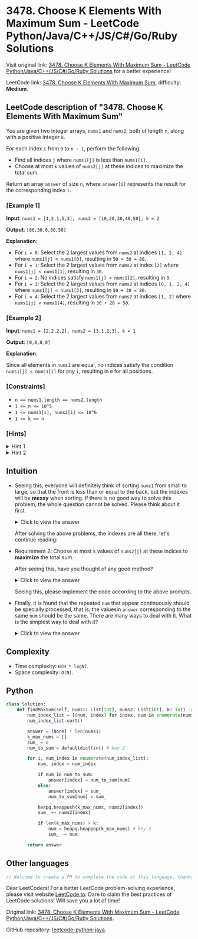 # 3478. Choose K Elements With Maximum Sum - LeetCode Python/Java/C++/JS/C#/Go/Ruby Solutions

Visit original link: [3478. Choose K Elements With Maximum Sum - LeetCode Python/Java/C++/JS/C#/Go/Ruby Solutions](https://leetcode.to/en/leetcode/3478-choose-k-elements-with-maximum-sum) for a better experience!

LeetCode link: [3478. Choose K Elements With Maximum Sum](https://leetcode.com/problems/choose-k-elements-with-maximum-sum), difficulty: **Medium**.

## LeetCode description of "3478. Choose K Elements With Maximum Sum"

You are given two integer arrays, `nums1` and `nums2`, both of length `n`, along with a positive integer `k`.

For each index `i` from `0` to `n - 1`, perform the following:

- Find all indices `j` where `nums1[j]` is less than `nums1[i]`.
- Choose at most `k` values of `nums2[j]` at these indices to maximize the total sum.

Return an array `answer` of size `n`, where `answer[i]` represents the result for the corresponding index `i`.

### [Example 1]

**Input**: `nums1 = [4,2,1,5,3], nums2 = [10,20,30,40,50], k = 2`

**Output**: `[80,30,0,80,50]`

**Explanation**: 

<ul>
<li>For <code>i = 0</code>: Select the 2 largest values from <code>nums2</code> at indices <code>[1, 2, 4]</code> where <code>nums1[j] &lt; nums1[0]</code>, resulting in <code>50 + 30 = 80</code>.</li>
<li>For <code>i = 1</code>: Select the 2 largest values from <code>nums2</code> at index <code>[2]</code> where <code>nums1[j] &lt; nums1[1]</code>, resulting in <code>30</code>.</li>
<li>For <code>i = 2</code>: No indices satisfy <code>nums1[j] &lt; nums1[2]</code>, resulting in <code>0</code>.</li>
<li>For <code>i = 3</code>: Select the 2 largest values from <code>nums2</code> at indices <code>[0, 1, 2, 4]</code> where <code>nums1[j] &lt; nums1[3]</code>, resulting in <code>50 + 30 = 80</code>.</li>
<li>For <code>i = 4</code>: Select the 2 largest values from <code>nums2</code> at indices <code>[1, 2]</code> where <code>nums1[j] &lt; nums1[4]</code>, resulting in <code>30 + 20 = 50</code>.</li>
</ul>


### [Example 2]

**Input**: `nums1 = [2,2,2,2], nums2 = [3,1,2,3], k = 1`

**Output**: `[0,0,0,0]`

**Explanation**: 

<p>Since all elements in <code>nums1</code> are equal, no indices satisfy the condition <code>nums1[j] &lt; nums1[i]</code> for any <code>i</code>, resulting in <code>0</code> for all positions.</p>


### [Constraints]

- `n == nums1.length == nums2.length`
- `1 <= n <= 10^5`
- `1 <= nums1[i], nums2[i] <= 10^6`
- `1 <= k <= n`

### [Hints]

<details>
  <summary>Hint 1</summary>
  Sort `nums1` and its corresponding `nums2` values together based on `nums1`.

  
</details>

<details>
  <summary>Hint 2</summary>
  Use a max heap to track the top `k` values of `nums2` as you process each element in the sorted order.

  
</details>

## Intuition

* Seeing this, everyone will definitely think of sorting `nums1` from small to large, so that the front is less than or equal to the back, but the indexes will be **messy** when sorting. If there is no good way to solve this problem, the whole question cannot be solved. Please think about it first.

    <details><summary>Click to view the answer</summary><p> Bring the `index` when sorting, that is, the object to be sorted is an array of tuples of `(num, index)`. This technique **must be mastered**, as it will be used in many questions.</p></details>

    After solving the above problems, the indexes are all there, let's continue reading:

* Requirement 2: Choose at most `k` values of `nums2[j]` at these indices to **maximize** the total sum.

    After seeing this, have you thought of any good method?

    <details><summary>Click to view the answer</summary><p> Heap sort, maintain a large root heap of size `k`. This is also a knowledge point that is often tested, **must be mastered**. </p></details>

    Seeing this, please implement the code according to the above prompts.

* Finally, it is found that the repeated `num` that appear continuously should be specially processed, that is, the values ​​in `answer` corresponding to the same `num` should be the same. There are many ways to deal with it. What is the simplest way to deal with it?

    <details><summary>Click to view the answer</summary><p> Use a `Map`, `key` is `num`, and the same `key` directly uses the `value` corresponding to `key`. </p></details>

## Complexity

- Time complexity: `O(N * logN)`.
- Space complexity: `O(N)`.

## Python

```python
class Solution:
    def findMaxSum(self, nums1: List[int], nums2: List[int], k: int) -> List[int]:
        num_index_list = [(num, index) for index, num in enumerate(nums1)] # key 1
        num_index_list.sort()

        answer = [None] * len(nums1)
        k_max_nums = []
        sum_ = 0
        num_to_sum = defaultdict(int) # key 2

        for i, num_index in enumerate(num_index_list):
            num, index = num_index

            if num in num_to_sum:
                answer[index] = num_to_sum[num]
            else:
                answer[index] = sum_
                num_to_sum[num] = sum_

            heapq.heappush(k_max_nums, nums2[index])
            sum_ += nums2[index]

            if len(k_max_nums) > k:
                num = heapq.heappop(k_max_nums) # key 3
                sum_ -= num

        return answer
```

## Other languages

```java
// Welcome to create a PR to complete the code of this language, thanks!
```

Dear LeetCoders! For a better LeetCode problem-solving experience, please visit website [LeetCode.to](https://leetcode.to): Dare to claim the best practices of LeetCode solutions! Will save you a lot of time!

Original link: [3478. Choose K Elements With Maximum Sum - LeetCode Python/Java/C++/JS/C#/Go/Ruby Solutions](https://leetcode.to/en/leetcode/3478-choose-k-elements-with-maximum-sum).

GitHub repository: [leetcode-python-java](https://github.com/leetcode-python-java/leetcode-python-java).
